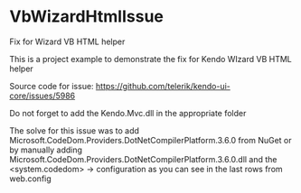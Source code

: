 # VbWizardHtmlIssue
Fix for Wizard VB HTML helper

This is a project example to demonstrate the fix for Kendo WIzard VB HTML helper

Source code for issue: https://github.com/telerik/kendo-ui-core/issues/5986

Do not forget to add the Kendo.Mvc.dll in the appropriate folder

The solve for this issue was to add Microsoft.CodeDom.Providers.DotNetCompilerPlatform.3.6.0 from NuGet or by manually adding Microsoft.CodeDom.Providers.DotNetCompilerPlatform.3.6.0.dll and the <system.codedom> -> <compilers> configuration as you can see in the last rows from web.config
